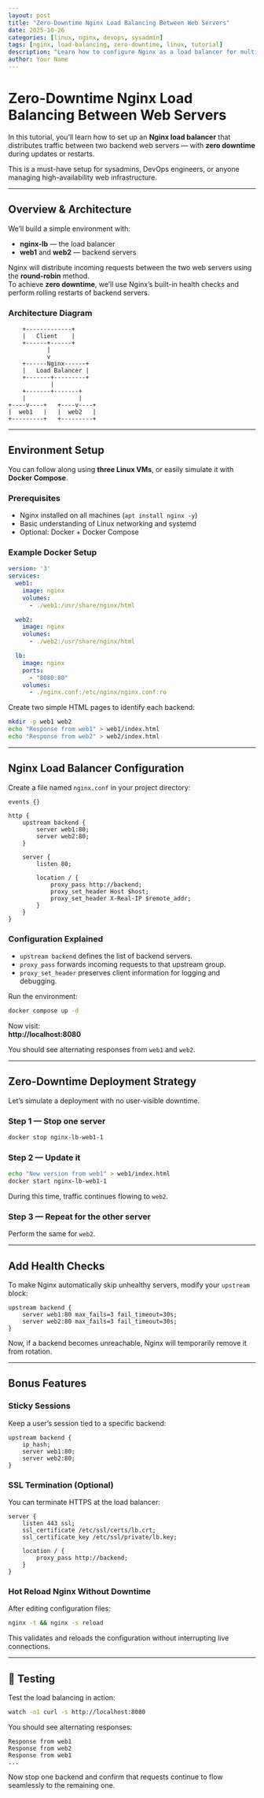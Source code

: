 ```yaml
---
layout: post
title: "Zero-Downtime Nginx Load Balancing Between Web Servers"
date: 2025-10-26
categories: [linux, nginx, devops, sysadmin]
tags: [nginx, load-balancing, zero-downtime, linux, tutorial]
description: "Learn how to configure Nginx as a load balancer for multiple web servers with zero downtime updates using health checks and rolling restarts."
author: Your Name
---
```


# Zero-Downtime Nginx Load Balancing Between Web Servers

In this tutorial, you’ll learn how to set up an **Nginx load balancer** that distributes traffic between two backend web servers — with **zero downtime** during updates or restarts.

This is a must-have setup for sysadmins, DevOps engineers, or anyone managing high-availability web infrastructure.

---

## Overview & Architecture

We’ll build a simple environment with:

- **nginx-lb** — the load balancer  
- **web1** and **web2** — backend servers  

Nginx will distribute incoming requests between the two web servers using the **round-robin** method.  
To achieve **zero downtime**, we’ll use Nginx’s built-in health checks and perform rolling restarts of backend servers.

### Architecture Diagram

```text
    +-------------+
    |   Client    |
    +------+------+ 
           |
           v
    +------Nginx------+
    |   Load Balancer |
    +-------+---------+
            |
    +-------+-------+
    |               |
+----v----+   +----v----+
|  web1   |   |  web2   |
+---------+   +---------+
```

---

## Environment Setup

You can follow along using **three Linux VMs**, or easily simulate it with **Docker Compose**.

### Prerequisites

- Nginx installed on all machines (`apt install nginx -y`)
- Basic understanding of Linux networking and systemd
- Optional: Docker + Docker Compose

### Example Docker Setup

```yaml
version: '3'
services:
  web1:
    image: nginx
    volumes:
      - ./web1:/usr/share/nginx/html

  web2:
    image: nginx
    volumes:
      - ./web2:/usr/share/nginx/html

  lb:
    image: nginx
    ports:
      - "8080:80"
    volumes:
      - ./nginx.conf:/etc/nginx/nginx.conf:ro
```

Create two simple HTML pages to identify each backend:

```bash
mkdir -p web1 web2
echo "Response from web1" > web1/index.html
echo "Response from web2" > web2/index.html
```

---

## Nginx Load Balancer Configuration

Create a file named `nginx.conf` in your project directory:

```nginx
events {}

http {
    upstream backend {
        server web1:80;
        server web2:80;
    }

    server {
        listen 80;

        location / {
            proxy_pass http://backend;
            proxy_set_header Host $host;
            proxy_set_header X-Real-IP $remote_addr;
        }
    }
}
```

### Configuration Explained

- `upstream backend` defines the list of backend servers.
- `proxy_pass` forwards incoming requests to that upstream group.
- `proxy_set_header` preserves client information for logging and debugging.

Run the environment:

```bash
docker compose up -d
```

Now visit:  
 **http://localhost:8080**

You should see alternating responses from `web1` and `web2`.

---

## Zero-Downtime Deployment Strategy

Let’s simulate a deployment with no user-visible downtime.

### Step 1 — Stop one server

```bash
docker stop nginx-lb-web1-1
```

### Step 2 — Update it

```bash
echo "New version from web1" > web1/index.html
docker start nginx-lb-web1-1
```

During this time, traffic continues flowing to `web2`.

### Step 3 — Repeat for the other server

Perform the same for `web2`.

---

## Add Health Checks

To make Nginx automatically skip unhealthy servers, modify your `upstream` block:

```nginx
upstream backend {
    server web1:80 max_fails=3 fail_timeout=30s;
    server web2:80 max_fails=3 fail_timeout=30s;
}
```

Now, if a backend becomes unreachable, Nginx will temporarily remove it from rotation.

---

## Bonus Features

### Sticky Sessions

Keep a user’s session tied to a specific backend:

```nginx
upstream backend {
    ip_hash;
    server web1:80;
    server web2:80;
}
```

### SSL Termination (Optional)

You can terminate HTTPS at the load balancer:

```nginx
server {
    listen 443 ssl;
    ssl_certificate /etc/ssl/certs/lb.crt;
    ssl_certificate_key /etc/ssl/private/lb.key;

    location / {
        proxy_pass http://backend;
    }
}
```

### Hot Reload Nginx Without Downtime

After editing configuration files:

```bash
nginx -t && nginx -s reload
```

This validates and reloads the configuration without interrupting live connections.

---

## 🧪 Testing

Test the load balancing in action:

```bash
watch -n1 curl -s http://localhost:8080
```

You should see alternating responses:

```text
Response from web1
Response from web2
Response from web1
...
```

Now stop one backend and confirm that requests continue to flow seamlessly to the remaining one.